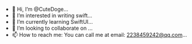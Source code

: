 - 👋 Hi, I’m @CuteDoge...
- 👀 I’m interested in writing swift...
- 🌱 I’m currently learning SwiftUI...
- 💞️ I’m looking to collaborate on ...
- 📫 How to reach me: You can call me at email: 2238459242@qq.com...

<!---
CuteDoge is a ✨ special ✨ repository because its `README.md` (this file) appears on your GitHub profile.
You can click the Preview link to take a look at your changes.
--->
